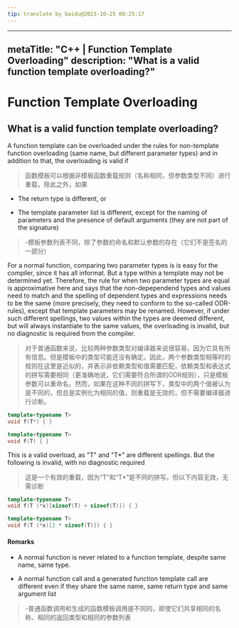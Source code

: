```yaml
---
tip: translate by baidu@2023-10-25 08:25:17
---
```

---
metaTitle: "C++ | Function Template Overloading"
description: "What is a valid function template overloading?"
---

# Function Template Overloading



## What is a valid function template overloading?



A function template can be overloaded under the rules for non-template function overloading (same name, but different parameter types) and in addition to that, the overloading is valid if

> 函数模板可以根据非模板函数重载规则（名称相同，但参数类型不同）进行重载，除此之外，如果

- The return type is different, or

- The template parameter list is different, except for the naming of parameters and the presence of default arguments (they are not part of the signature)

> -模板参数列表不同，除了参数的命名和默认参数的存在（它们不是签名的一部分）


For a normal function, comparing two parameter types is is easy for the compiler, since it has all informat. But a type within a template may not be determined yet. Therefore, the rule for when two parameter types are equal is approximative here and says that the non-depependend types and values need to match and the spelling of dependent types and expressions needs to be the same (more precisely, they need to conform to the so-called ODR-rules), except that template parameters may be renamed. However, if under such different spellings, two values within the types are deemed different, but will always instantiate to the same values, the overloading is invalid, but no diagnostic is required from the compiler.

> 对于普通函数来说，比较两种参数类型对编译器来说很容易，因为它具有所有信息。但是模板中的类型可能还没有确定。因此，两个参数类型相等时的规则在这里是近似的，并表示非依赖类型和值需要匹配，依赖类型和表达式的拼写需要相同（更准确地说，它们需要符合所谓的ODR规则），只是模板参数可以重命名。然而，如果在这种不同的拼写下，类型中的两个值被认为是不同的，但总是实例化为相同的值，则重载是无效的，但不需要编译器进行诊断。

```cpp
template<typename T>
void f(T*) { }

template<typename T>
void f(T) { }

```


This is a valid overload, as "T" and "T*" are different spellings. But the following is invalid, with no diagnostic required

> 这是一个有效的重载，因为“T”和“T*”是不同的拼写。但以下内容无效，无需诊断

```cpp
template<typename T>
void f(T (*x)[sizeof(T) + sizeof(T)]) { }

template<typename T>
void f(T (*x)[2 * sizeof(T)]) { }

```



#### Remarks


- A normal function is never related to a function template, despite same name, same type.

- A normal function call and a generated function template call are different even if they share the same name, same return type and same argument list

> -普通函数调用和生成的函数模板调用是不同的，即使它们共享相同的名称、相同的返回类型和相同的参数列表

